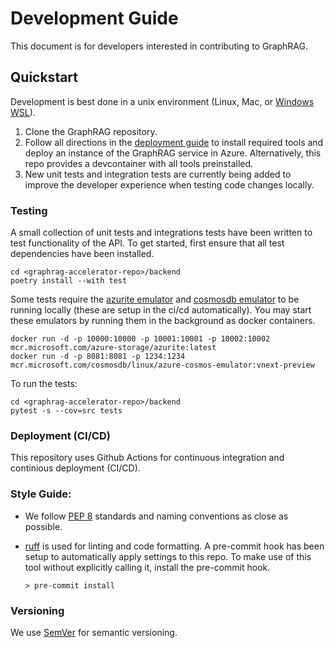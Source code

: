 # Development Guide

This document is for developers interested in contributing to GraphRAG.

## Quickstart
Development is best done in a unix environment (Linux, Mac, or [Windows WSL](https://learn.microsoft.com/en-us/windows/wsl/install)).

1. Clone the GraphRAG repository.
1. Follow all directions in the [deployment guide](DEPLOYMENT-GUIDE.md) to install required tools and deploy an instance of the GraphRAG service in Azure. Alternatively, this repo provides a devcontainer with all tools preinstalled.
1. New unit tests and integration tests are currently being added to improve the developer experience when testing code changes locally.

### Testing

A small collection of unit tests and integrations tests have been written to test functionality of the API. To get started, first ensure that all test dependencies have been installed.

```shell
cd <graphrag-accelerator-repo>/backend
poetry install --with test
```

Some tests require the [azurite emulator](https://learn.microsoft.com/en-us/azure/storage/common/storage-use-azurite?toc=%2Fazure%2Fstorage%2Fblobs%2Ftoc.json&bc=%2Fazure%2Fstorage%2Fblobs%2Fbreadcrumb%2Ftoc.json&tabs=docker-hub%2Cblob-storage) and [cosmosdb emulator](https://learn.microsoft.com/en-us/azure/cosmos-db/how-to-develop-emulator?tabs=docker-linux%2Ccsharp&pivots=api-nosql) to be running locally (these are setup in the ci/cd automatically). You may start these emulators by running them in the background as docker containers.

```shell
docker run -d -p 10000:10000 -p 10001:10001 -p 10002:10002 mcr.microsoft.com/azure-storage/azurite:latest
docker run -d -p 8081:8081 -p 1234:1234 mcr.microsoft.com/cosmosdb/linux/azure-cosmos-emulator:vnext-preview
```

To run the tests:

```shell
cd <graphrag-accelerator-repo>/backend
pytest -s --cov=src tests
```

### Deployment (CI/CD)
This repository uses Github Actions for continuous integration and continious deployment (CI/CD).

### Style Guide:
* We follow [PEP 8](https://peps.python.org/pep-0008) standards and naming conventions as close as possible.

* [ruff](https://docs.astral.sh/ruff) is used for linting and code formatting. A pre-commit hook has been setup to automatically apply settings to this repo. To make use of this tool without explicitly calling it, install the pre-commit hook.
    ```
    > pre-commit install
    ```

### Versioning
We use [SemVer](https://aka.ms/StartRight/README-Template/semver) for semantic versioning.
